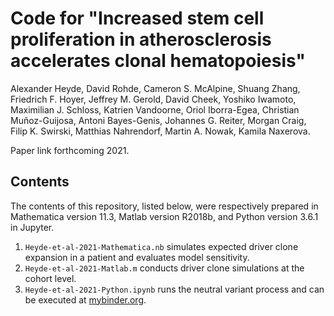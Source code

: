 # Code for "Increased stem cell proliferation in atherosclerosis accelerates clonal hematopoiesis"

Alexander Heyde, David Rohde, Cameron S. McAlpine, Shuang Zhang, Friedrich F. Hoyer, Jeffrey M. Gerold, David Cheek, Yoshiko Iwamoto, Maximilian J. Schloss, Katrien Vandoorne, Oriol Iborra-Egea, Christian Muñoz-Guijosa, Antoni Bayes-Genis, Johannes G. Reiter, Morgan Craig, Filip K. Swirski, Matthias Nahrendorf, Martin A. Nowak, Kamila Naxerova. 

Paper link forthcoming 2021.

Contents
--------------

The contents of this repository, listed below, were respectively prepared in Mathematica version 11.3, Matlab version R2018b, and Python version 3.6.1 in Jupyter.
1. `Heyde-et-al-2021-Mathematica.nb` simulates expected driver clone expansion in a patient and evaluates model sensitivity.
2. `Heyde-et-al-2021-Matlab.m` conducts driver clone simulations at the cohort level.
3. `Heyde-et-al-2021-Python.ipynb` runs the neutral variant process and can be executed at [mybinder.org](https://gesis.mybinder.org/binder/v2/gh/AlexHeyde/clonal-hematopoiesis/1a2a2d002afdd8b84c27b52b105bf770b686fd26).
